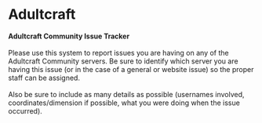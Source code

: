 # Adultcraft
<strong>Adultcraft Community Issue Tracker</strong>
<br /><br />Please use this system to report issues you are having on any of the Adultcraft Community servers. Be sure to identify which server you are having this issue (or in the case of a general or website issue) so the proper staff can be assigned.
<br /><br />Also be sure to include as many details as possible (usernames involved, coordinates/dimension if possible, what you were doing when the issue occurred).
